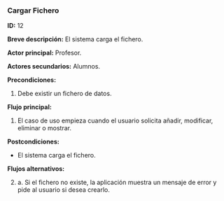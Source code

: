 ### Cargar Fichero

**ID:** 12

**Breve descripción:** El sistema carga el fichero.

**Actor principal:** Profesor.

**Actores secundarios:** Alumnos.

**Precondiciones:**

1. Debe existir un fichero de datos.

**Flujo principal:**

1. El caso de uso empieza cuando el usuario solicita añadir, modificar, eliminar o mostrar.

**Postcondiciones:**

*  El sistema carga el fichero.

**Flujos alternativos:**

2. a. Si el fichero no existe, la aplicación muestra un mensaje de error y pide al usuario si desea crearlo.
